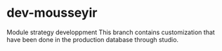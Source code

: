 # dev-mousseyir
Module strategy developpment
This branch contains customization that have been done in the production database through studio.
